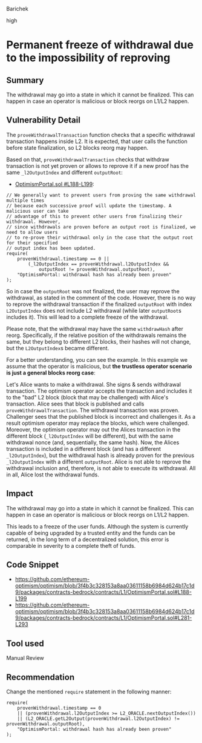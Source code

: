 Barichek

high

# Permanent freeze of withdrawal due to the impossibility of reproving

## Summary

The withdrawal may go into a state in which it cannot be finalized. This can happen in case an operator is malicious or block reorgs on L1/L2 happen.

## Vulnerability Detail

The `proveWithdrawalTransaction` function checks that a specific withdrawal transaction happens inside L2. It is expected, that user calls the function before state finalization, so L2 blocks reorg may happen. 

Based on that, `proveWithdrawalTransaction` checks that withdraw transaction is not yet proven or allows to reprove it if a new proof has the same `_l2OutputIndex` and different `outputRoot`:

- [OptimismPortal.sol #L188-L199](https://github.com/ethereum-optimism/optimism/blob/3f4b3c328153a8aa03611158b6984d624b17c1d9/packages/contracts-bedrock/contracts/L1/OptimismPortal.sol#L188-L199):

```solidity=
// We generally want to prevent users from proving the same withdrawal multiple times
// because each successive proof will update the timestamp. A malicious user can take
// advantage of this to prevent other users from finalizing their withdrawal. However,
// since withdrawals are proven before an output root is finalized, we need to allow users
// to re-prove their withdrawal only in the case that the output root for their specified
// output index has been updated.
require(
    provenWithdrawal.timestamp == 0 ||
        (_l2OutputIndex == provenWithdrawal.l2OutputIndex &&
            outputRoot != provenWithdrawal.outputRoot),
    "OptimismPortal: withdrawal hash has already been proven"
);
```

So in case the `outputRoot` was not finalized, the user may reprove the withdrawal, as stated in the comment of the code. However, there is no way to reprove the withdrawal transaction if the finalized `outputRoot` with index `L2OutputIndex` does not include L2 withdrawal (while later `outputRoot`s includes it). This will lead to a complete freeze of the withdrawal.

Please note, that the withdrawal may have the same `withdrawHash` after reorg. Specifically, if the relative position of the withdrawals remains the same, but they belong to different L2 blocks, their hashes will not change, but the `L2OutputIndex`s became different.

For a better understanding, you can see the example. In this example we assume that the operator is malicious, but **the trustless operator scenario is just a general blocks reorg case**:

Let's Alice wants to make a withdrawal. She signs & sends withdrawal transaction. The optimism operator accepts the transaction and includes it to the  "bad" L2 block (block that may be challenged) with Alice's transaction. Alice sees that block is published and calls `proveWithdrawalTransaction`. The withdrawal transaction was proven. Challenger sees that the published block is incorrect and challenges it. As a result optimism operator may replace the blocks, which were challenged. Moreover, the optimism operator may out the Alices transaction in the different block (`_l2OutputIndex` will be different), but with the same withdrawal nonce (and, sequentially, the same hash). Now, the Alices transaction is included in a different block (and has a different `_l2OutputIndex`), but the withdrawal hash is already proven for the previous `_l2OutputIndex` with a different `outputRoot`. Alice is not able to reprove the withdrawal inclusion and, therefore, is not able to execute its withdrawal. All in all, Alice lost the withdrawal funds.

## Impact

The withdrawal may go into a state in which it cannot be finalized. This can happen in case an operator is malicious or block reorgs on L1/L2 happen.

This leads to a freeze of the user funds. Although the system is currently capable of being upgraded by a trusted entity and the funds can be returned, in the long term of a decentralized solution, this error is comparable in severity to a complete theft of funds.

## Code Snippet

- https://github.com/ethereum-optimism/optimism/blob/3f4b3c328153a8aa03611158b6984d624b17c1d9/packages/contracts-bedrock/contracts/L1/OptimismPortal.sol#L188-L199
- https://github.com/ethereum-optimism/optimism/blob/3f4b3c328153a8aa03611158b6984d624b17c1d9/packages/contracts-bedrock/contracts/L1/OptimismPortal.sol#L281-L293

## Tool used

Manual Review

## Recommendation

Change the mentioned `require` statement in the following manner:

```solidity=
require(
    provenWithdrawal.timestamp == 0
    || (provenWithdrawal.l2OutputIndex >= L2_ORACLE.nextOutputIndex())
    || (L2_ORACLE.getL2Output(provenWithdrawal.l2OutputIndex) != provenWithdrawal.outputRoot),
    "OptimismPortal: withdrawal hash has already been proven"
);
```